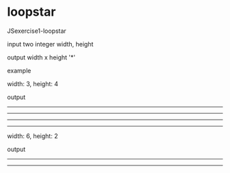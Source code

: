 # loopstar
JSexercise1-loopstar

input two integer width, height

output width x height '*'

example

width: 3, height: 4

output

***
***
***
***

width: 6, height: 2

output

******
******
